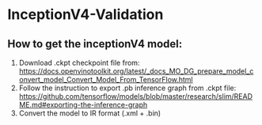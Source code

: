 # InceptionV4-Validation
## How to get the inceptionV4 model:
1. Download .ckpt checkpoint file from: 
https://docs.openvinotoolkit.org/latest/_docs_MO_DG_prepare_model_convert_model_Convert_Model_From_TensorFlow.html
2. Follow the instruction to export .pb inference graph from .ckpt file:
https://github.com/tensorflow/models/blob/master/research/slim/README.md#exporting-the-inference-graph
3. Convert the model to IR format (.xml + .bin)
